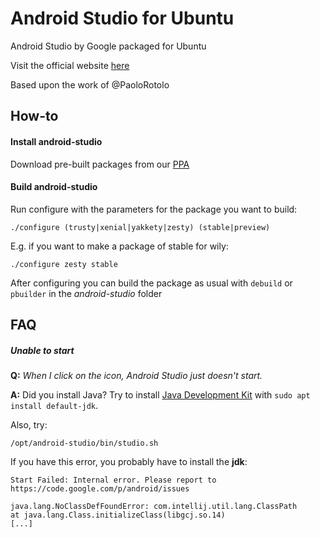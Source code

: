Android Studio for Ubuntu
=====================

Android Studio by Google packaged for Ubuntu

Visit the official website [here](http://mfonville.github.io/android-studio)

Based upon the work of @PaoloRotolo

## How-to

#### Install android-studio
Download pre-built packages from our [PPA](https://launchpad.net/~maarten-fonville/+archive/ubuntu/android-studio)

#### Build android-studio
Run configure with the parameters for the package you want to build:
```
./configure (trusty|xenial|yakkety|zesty) (stable|preview)
```
E.g. if you want to make a package of stable for wily:
```
./configure zesty stable
```
After configuring you can build the package as usual with `debuild` or `pbuilder` in the *android-studio* folder

## FAQ

##### Unable to start
**Q:** *When I click on the icon, Android Studio just doesn't start.*

**A:** Did you install Java? Try to install [Java Development Kit](http://packages.ubuntu.com/default-jdk) with `sudo apt install default-jdk`.

Also, try:
```
/opt/android-studio/bin/studio.sh
```
If you have this error, you probably have to install the **jdk**:
```
Start Failed: Internal error. Please report to https://code.google.com/p/android/issues

java.lang.NoClassDefFoundError: com.intellij.util.lang.ClassPath
at java.lang.Class.initializeClass(libgcj.so.14)
[...]
```
